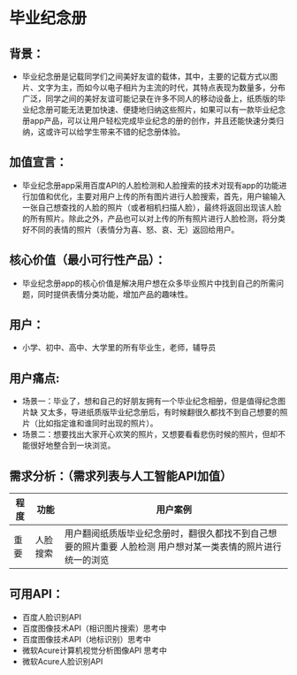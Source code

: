 # 毕业纪念册
## 背景：
- 毕业纪念册是记载同学们之间美好友谊的载体，其中，主要的记载方式以图片、文字为主，而如今以电子相片为主流的时代，其特点表现为数量多，分布广泛，同学之间的美好友谊可能记录在许多不同人的移动设备上，纸质版的毕业纪念册可能无法更加快速、便捷地归纳这些照片，如果可以有一款毕业纪念册app产品，可以让用户轻松完成毕业纪念的册的创作，并且还能快速分类归纳，这或许可以给学生带来不错的纪念册体验。
## 加值宣言：
- 毕业纪念册app采用百度API的人脸检测和人脸搜索的技术对现有app的功能进行加值和优化，主要对用户上传的所有图片进行人脸搜索，首先，用户输输入一张自己想查找的人脸的照片（或者相机扫描人脸），最终将返回出现该人脸的所有照片。除此之外，产品也可以对上传的所有照片进行人脸检测，将分类好不同的表情的照片（表情分为喜、怒、哀、无）返回给用户。
## 核心价值（最小可行性产品）：
- 毕业纪念册app的核心价值是解决用户想在众多毕业照片中找到自己的所需问题，同时提供表情分类功能，增加产品的趣味性。 
## 用户：
- 小学、初中、高中、大学里的所有毕业生，老师，辅导员
## 用户痛点:
- 场景一：毕业了，想和自己的好朋友拥有一个毕业纪念相册，但是值得纪念图片缺
又太多，导进纸质版毕业纪念册后，有时候翻很久都找不到自己想要的照片（比如指定谁和谁同时出现的照片）。
- 场景二：想要找出大家开心欢笑的照片，又想要看看悲伤时候的照片，但却不能很好地整合到一块浏览。
## 需求分析：（需求列表与人工智能API加值）
 													

程度 | 功能| 用户案例|
|  ----  | ----  | ----  |
|重要  | 人脸搜索	|用户翻阅纸质版毕业纪念册时，翻很久都找不到自己想要的照片重要 人脸检测	用户想对某一类表情的照片进行统一的浏览|
## 可用API：
- 百度人脸识别API
- 百度图像技术API（相识图片搜索）思考中
- 百度图像技术API（地标识别）思考中
- 微软Acure计算机视觉分析图像API 思考中
- 微软Acure人脸识别API
